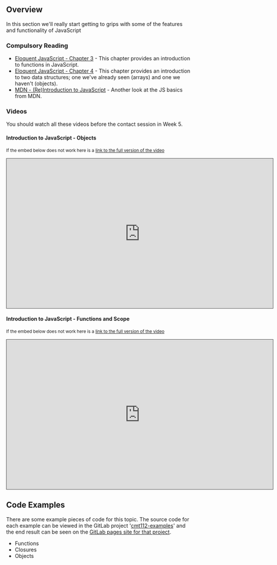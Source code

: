 ## Overview

In this section we'll really start getting to grips with some of the features and functionality of JavaScript

### Compulsory Reading

* [Eloquent JavaScript - Chapter 3](http://eloquentjavascript.net/03_functions.html) - This chapter provides an introduction to functions in JavaScript.
* [Eloquent JavaScript - Chapter 4](http://eloquentjavascript.net/04_data.html) - This chapter provides an introduction to two data structures; one we've already seen (arrays) and one we haven't (objects).
* [MDN - (Re)Introduction to JavaScript](https://developer.mozilla.org/en-US/docs/Web/JavaScript/A_re-introduction_to_JavaScript) - Another look at the JS basics from MDN.



### Videos

You should watch all these videos before the contact session in Week 5.

#### Introduction to JavaScript - Objects
<p><small>If the embed below does not work here is a <a href="https://cardiff.cloud.panopto.eu/Panopto/Pages/Viewer.aspx?id=2f9b73f7-8fc4-4ba1-a5e7-a97600fe9614" target="blank">link to the full version of the video</a></small></p>
<iframe src="https://cardiff.cloud.panopto.eu/Panopto/Pages/Embed.aspx?id=2f9b73f7-8fc4-4ba1-a5e7-a97600fe9614&v=1" width="720" height="405" style="padding: 0px; border: 1px solid #464646;" frameborder="0" allowfullscreen allow="autoplay"></iframe>


#### Introduction to JavaScript - Functions and Scope
<p><small>If the embed below does not work here is a <a href="https://cardiff.cloud.panopto.eu/Panopto/Pages/Viewer.aspx?id=db12e030-0712-4575-a52a-a97600fe8e4b" target="blank">link to the full version of the video</a></small></p>
<iframe src="https://cardiff.cloud.panopto.eu/Panopto/Pages/Embed.aspx?id=db12e030-0712-4575-a52a-a97600fe8e4b&v=1" width="720" height="405" style="padding: 0px; border: 1px solid #464646;" frameborder="0" allowfullscreen allow="autoplay"></iframe>


## Code Examples

There are some example pieces of code for this topic. The source code for each example can be viewed in the GitLab project '[cmt112-examples](https://gitlab.cs.cf.ac.uk/scm2mjc/cmt112-examples)' and the end result can be seen on the [GitLab pages site for that project](http://scm2mjc.pages.cs.cf.ac.uk/cmt112-examples/).

* Functions
* Closures
* Objects
